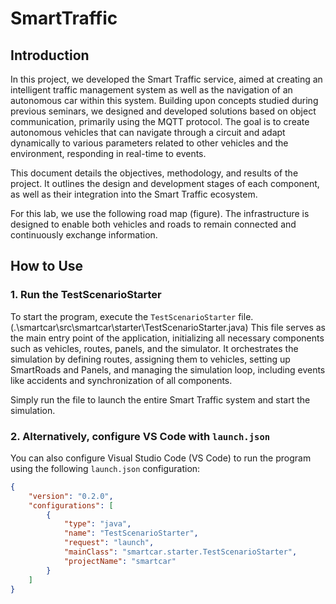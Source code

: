 # SmartTraffic

## Introduction

In this project, we developed the Smart Traffic service, aimed at creating an intelligent traffic management system as well as the navigation of an autonomous car within this system. Building upon concepts studied during previous seminars, we designed and developed solutions based on object communication, primarily using the MQTT protocol. The goal is to create autonomous vehicles that can navigate through a circuit and adapt dynamically to various parameters related to other vehicles and the environment, responding in real-time to events.

This document details the objectives, methodology, and results of the project. It outlines the design and development stages of each component, as well as their integration into the Smart Traffic ecosystem.

For this lab, we use the following road map (figure). The infrastructure is designed to enable both vehicles and roads to remain connected and continuously exchange information.

## How to Use

### 1. Run the TestScenarioStarter

To start the program, execute the `TestScenarioStarter` file. (.\smartcar\src\smartcar\starter\TestScenarioStarter.java)
This file serves as the main entry point of the application, initializing all necessary components such as vehicles, routes, panels, and the simulator. It orchestrates the simulation by defining routes, assigning them to vehicles, setting up SmartRoads and Panels, and managing the simulation loop, including events like accidents and synchronization of all components.

Simply run the file to launch the entire Smart Traffic system and start the simulation.

### 2. Alternatively, configure VS Code with `launch.json`

You can also configure Visual Studio Code (VS Code) to run the program using the following `launch.json` configuration:

```json
{
    "version": "0.2.0",
    "configurations": [
        {
            "type": "java",
            "name": "TestScenarioStarter",
            "request": "launch",
            "mainClass": "smartcar.starter.TestScenarioStarter",
            "projectName": "smartcar"
        }
    ]
}
